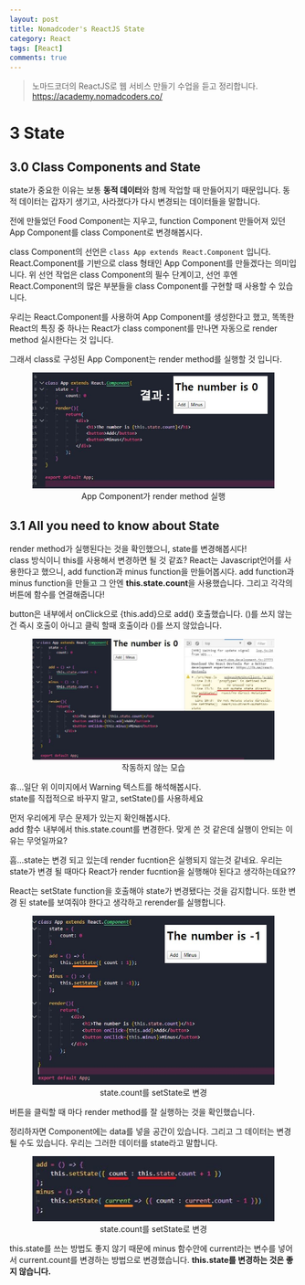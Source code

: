 ```yaml
---
layout: post
title: Nomadcoder's ReactJS State
category: React
tags: [React]
comments: true
---
```


> 노마드코더의 ReactJS로 웹 서비스 만들기 수업을 듣고 정리합니다. <https://academy.nomadcoders.co/>

# 3 State

## 3.0 Class Components and State

state가 중요한 이유는 보통 **동적 데이터**와 함께 작업할 때 만들어지기 때문입니다. 동적 데이터는 갑자기 생기고, 사라졌다가 다시 변경되는 데이터들을 말합니다.

전에 만들었던 Food Component는 지우고, function Component 만들어져 있던 App Component를 class Component로 변경해봅시다.

class Component의 선언은 `class App extends React.Component` 입니다.  
React.Component를 기반으로 class 형태인 App Component를 만들겠다는 의미입니다.
위 선언 작업은 class Component의 필수 단계이고, 선언 후엔 React.Component의 많은 부분들을 class Component를 구현할 때 사용할 수 있습니다.  

우리는 React.Component를 사용하여 App Component를 생성한다고 했고, 똑똑한 React의 특징 중 하나는 React가 class component를 만나면 자동으로 render method 실시한다는 것 입니다.

그래서 class로 구성된 App Component는 render method를 실행할 것 입니다.

<center>
<figure>
<img src="/assets/post-img/react/nomad_react_4-2.jpg" alt="">
<figcaption>App Component가 render method 실행</figcaption>
</figure>
</center>




## 3.1 All you need to know about State

render method가 실행된다는 것을 확인했으니, state를 변경해봅시다!  
class 방식이니 this를 사용해서 변경하면 될 것 같죠? React는 Javascript언어를 사용한다고 했으니, add function과 minus function을 만들어봅시다. add function과 minus function을 만들고 그 안엔 **this.state.count**을 사용했습니다. 그리고 각각의 버튼에 함수를 연결해줍니다!  

button은 내부에서 onClick으로 {this.add}으로 add() 호출했습니다. ()를 쓰지 않는건 즉시 호출이 아니고 클릭 할때 호출이라 ()를 쓰지 않았습니다.

<center>
<figure>
<img src="/assets/post-img/react/nomad_react_4-4.jpg" alt="">
<figcaption>작동하지 않는 모습</figcaption>
</figure>
</center>

휴...일단 위 이미지에서 Warning 텍스트를 해석해봅시다.  
state를 직접적으로 바꾸지 말고, setState()를 사용하세요  

먼저 우리에게 무슨 문제가 있는지 확인해봅시다.   
add 함수 내부에서 this.state.count를 변경한다. 맞게 쓴 것 같은데 실행이 안되는 이유는 무엇일까요?  

흠...state는 변경 되고 있는데 render fucntion은 실행되지 않는것 같네요. 우리는 state가 변경 될 때마다 React가 render fucntion을 실행해야 된다고 생각하는데요??

React는 setState function을 호출해야 state가 변경됐다는 것을 감지합니다. 또한 변경 된 state를 보여줘야 한다고 생각하고 rerender를 실행합니다.

<center>
<figure>
<img src="/assets/post-img/react/nomad_react_4-3.jpg" alt="">
<figcaption>state.count를 setState로 변경</figcaption>
</figure>
</center>

버튼을 클릭할 때 마다 render method를 잘 실행하는 것을 확인했습니다.

정리하자면 Component에는 data를 넣을 공간이 있습니다. 그리고 그 데이터는 변경될 수도 있습니다. 우리는 그러한 데이터를 state라고 말합니다.

<center>
<figure>
<img src="/assets/post-img/react/nomad_react_4-5.jpg" alt="">
<figcaption>state.count를 setState로 변경</figcaption>
</figure>
</center>

this.state를 쓰는 방법도 좋지 않기 때문에 minus 함수안에 current라는 변수를 넣어서 current.count를 변경하는 방법으로 변경했습니다.
**this.state를 변경하는 것은 좋지 않습니다.**
